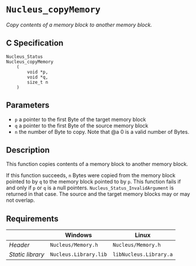 # `Nucleus_copyMemory`
*Copy contents of a memory block to another memory block.*

## C Specification
```
Nucleus_Status
Nucleus_copyMemory
    (
        void *p,
        void *q,
        size_t n
    )
```

## Parameters
- `p` a pointer to the first Byte of the target memory block
- `q` a pointer to the first Byte of the source memory block
- `n` the number of Byte to copy. Note that @a 0 is a valid number of Bytes.

## Description
This function copies contents of a memory block to another memory block.

If this function succeeds, `n` Bytes were copied from the memory block pointed to by `q` to the memory block pointed to by `p`.
This function fails if and only if `p` or `q` is a null pointers. `Nucleus_Status_InvalidArgument` is returned in that case.
The source and the target memory blocks may or may not overlap.

## Requirements

|                      | Windows                  | Linux                     |
|----------------------|--------------------------|---------------------------|
| *Header*             | `Nucleus/Memory.h`       | `Nucleus/Memory.h`        |
| *Static library*     | `Nucleus.Library.lib`    | `libNucleus.Library.a`    |
